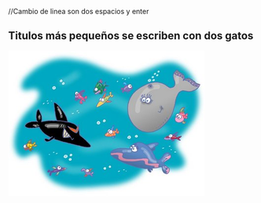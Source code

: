 //Cambio de linea son dos espacios y enter  

## Titulos más pequeños se escriben con dos gatos
![GitHub Logo](mar.jpg)
